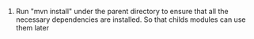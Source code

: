 1) Run "mvn install" under the parent directory to ensure that all the necessary dependencies are installed. So that childs modules can use them later

[//]: # (2&#41; Run "mvn install" under the child module "shared" to ensure that child module is available when running)